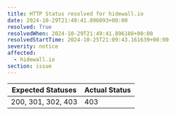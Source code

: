 ```yaml
---
title: HTTP Status resolved for hidewall.io
date: 2024-10-29T21:49:41.896093+00:00
resolved: True
resolvedWhen: 2024-10-29T21:49:41.896108+00:00
resolvedStartTime: 2024-10-25T21:09:43.161639+00:00
severity: notice
affected:
  - hidewall.io
section: issue
---
```


| Expected Statuses | Actual Status  |
|-------------------|----------------|
| 200, 301, 302, 403 | 403 |

